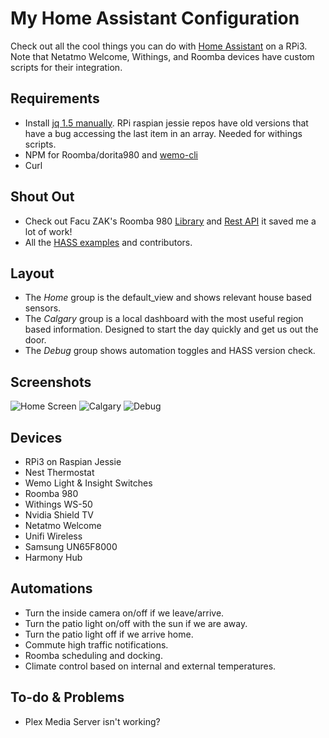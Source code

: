 # My Home Assistant Configuration
Check out all the cool things you can do with [Home Assistant](https://home-assistant.io/) on a RPi3. Note that Netatmo Welcome, Withings, and Roomba devices have custom scripts for their integration.

## Requirements
- Install [jq 1.5 manually](https://stedolan.github.io/jq/download/). RPi raspian jessie repos have old versions that have a bug accessing the last item in an array. Needed for withings scripts.
- NPM for Roomba/dorita980 and [wemo-cli](https://www.npmjs.com/package/belkin-wemo-command-line-tools)
- Curl

## Shout Out
- Check out Facu ZAK's Roomba 980 [Library](https://github.com/koalazak/dorita980) and [Rest API](https://github.com/koalazak/rest980) it saved me a lot of work!
- All the [HASS examples](https://home-assistant.io/cookbook/) and contributors.

## Layout
- The *Home* group is the default_view and shows relevant house based sensors.
- The *Calgary* group is a local dashboard with the most useful region based information. Designed to start the day quickly and get us out the door.
- The *Debug* group shows automation toggles and HASS version check.

## Screenshots
![Home Screen](https://www.dropbox.com/s/xlvqcir6aca3zv0/home.png?raw=1)
![Calgary](https://www.dropbox.com/s/ng2ejh96jn8g52k/calgary.PNG?raw=1)
![Debug](https://www.dropbox.com/s/qx3ibaoaw93pvze/debug.PNG?raw=1)

## Devices
- RPi3 on Raspian Jessie
- Nest Thermostat
- Wemo Light & Insight Switches
- Roomba 980
- Withings WS-50
- Nvidia Shield TV
- Netatmo Welcome
- Unifi Wireless
- Samsung UN65F8000
- Harmony Hub

## Automations
- Turn the inside camera on/off if we leave/arrive.
- Turn the patio light on/off with the sun if we are away.
- Turn the patio light off if we arrive home.
- Commute high traffic notifications.
- Roomba scheduling and docking.
- Climate control based on internal and external temperatures.

## To-do & Problems
- Plex Media Server isn't working?